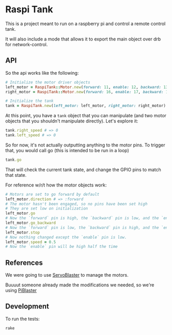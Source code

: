 # Raspi Tank

This is a project meant to run on a raspberry pi and control a remote control tank.

It will also include a mode that allows it to export the main object over drb for network-control.

## API

So the api works like the following:

```ruby
# Initialize the motor driver objects
left_motor = RaspiTank::Motor.new(forward: 11, enable: 12, backward: 13)
right_motor = RaspiTank::Motor.new(forward: 16, enable: 17, backward: 18)

# Initialize the tank
tank = RaspiTank.new(left_motor: left_motor, right_motor: right_motor)
```

At this point, you have a `tank` object that you can manipulate (and two motor objects that you shouldn't manipulate directly).  Let's explore it:

```ruby
tank.right_speed # => 0
tank.left_speed # => 0
```

So for now, it's not actually outputting anything to the motor pins.  To trigger that, you would call go (this is intended to be run in a loop)

```ruby
tank.go
```

That will check the current tank state, and change the GPIO pins to match that state.

For reference w/r/t how the motor objects work:

```ruby
# Motors are set to go forward by default
left_motor.direction # => :forward
# The motor hasn't been engaged, so no pins have been set high
# They are set low on initialization
left_motor.go
# Now the `forward` pin is high, the `backward` pin is low, and the `enable` pin is high.
left_motor.go_backward
# Now the `forward` pin is low, the `backward` pin is high, and the `enable` pin is high.
left_motor.stop
# Now nothing changed except the `enable` pin is low.
left_motor.speed = 0.5
# Now the `enable` pin will be high half the time
```

## References

We were going to use [ServoBlaster](https://github.com/richardghirst/PiBits/tree/master/ServoBlaster) to manage the motors.

Buuuut someone already made the modifications we needed, so we're using [PiBlaster](https://github.com/sarfata/pi-blaster/)

## Development

To run the tests:

    rake
